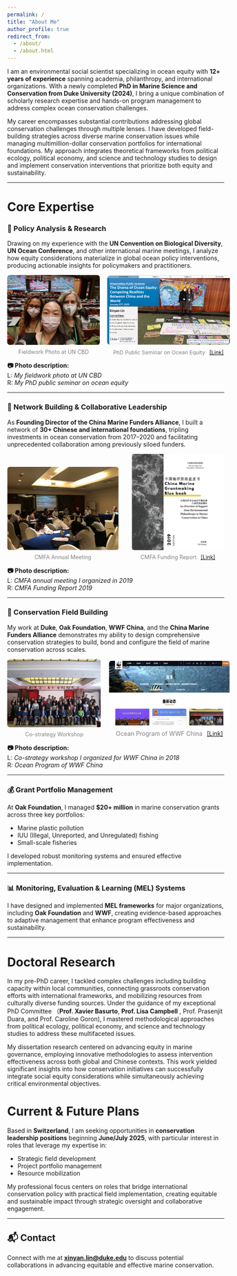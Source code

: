 ```yaml
---
permalink: /
title: "About Me"
author_profile: true
redirect_from: 
  - /about/
  - /about.html
---
```


I am an environmental social scientist specializing in ocean equity with **12+ years of experience** spanning academia, philanthropy, and international organizations. With a newly completed **PhD in Marine Science and Conservation from Duke University (2024)**, I bring a unique combination of scholarly research expertise and hands-on program management to address complex ocean conservation challenges.

My career encompasses substantial contributions addressing global conservation challenges through multiple lenses. I have developed field-building strategies across diverse marine conservation issues while managing multimillion-dollar conservation portfolios for international foundations. My approach integrates theoretical frameworks from political ecology, political economy, and science and technology studies to design and implement conservation interventions that prioritize both equity and sustainability.

---

# Core Expertise

### 🧭 Policy Analysis & Research

Drawing on my experience with the **UN Convention on Biological Diversity**, **UN Ocean Conference**, and other international marine meetings, I analyze how equity considerations materialize in global ocean policy interventions, producing actionable insights for policymakers and practitioners.

<div style="display: flex; justify-content: center; gap: 30px; align-items: flex-end;">
  <!-- 左图 -->
  <figure style="width: 300px; margin: 0;">
    <div style="text-align: left;">
      <img src="/files/1-UN-CBD.png" alt="UN CBD" style="width: 100%; height: auto; border-radius: 6px;">
    </div>
    <figcaption style="display: block; width: 100%; text-align: center; font-size: 0.9em; color: gray; margin-top: 6px;">
          Fieldwork Photo at UN CBD
    </figcaption>
  </figure>

  <!-- 右图 -->
  <figure style="width: 360px; margin: 0; transform: scale(1.1); transform-origin: bottom;">
    <div style="text-align: right;">
      <img src="/files/2-Public-Seminar.png" alt="Public Seminar" style="width: 100%; height: auto; border-radius: 6px;">
    </div>
    <figcaption style="display: block; width: 100%; text-align: center; font-size: 0.8em; color: gray; margin-top: 6px;">
      PhD Public Seminar on Ocean Equity
      <a href="https://duke.hosted.panopto.com/Panopto/Pages/Viewer.aspx?id=20e01a6c-e289-4d3c-9fc7-b272018246ea&query=xinyan%20lin" 
         target="_blank" style="text-decoration: underline; margin-left: 6px;">
        [Link]
      </a>
    </figcaption>
  </figure>
</div>

**📷 Photo description:**  
L: *My fieldwork photo at UN CBD*  
R: *My PhD public seminar on ocean equity*

---

### 🤝 Network Building & Collaborative Leadership

As **Founding Director of the China Marine Funders Alliance**, I built a network of **30+ Chinese and international foundations**, tripling investments in ocean conservation from 2017–2020 and facilitating unprecedented collaboration among previously siloed funders.
<div style="display: flex; justify-content: center; gap: 30px; align-items: flex-end;">
  <!-- 左图 -->
  <figure style="width: 360px; margin: 0;">
    <div style="text-align: left;">
      <img src="/files/3-annual-meeting.png" alt="CMFA annual meeting" style="width: 100%; height: auto; border-radius: 6px;">
    </div>
    <figcaption style="display: block; width: 100%; text-align: center; font-size: 0.9em; color: gray; margin-top: 6px;">
      CMFA Annual Meeting 
    </figcaption>
  </figure>

  <!-- 右图 -->
  <figure style="width: 300px; margin: 0; transform: scale(1.0); transform-origin: bottom;">
    <div style="text-align: right;">
      <img src="/files/4-Funding.png" alt="CMFA Funding Report" style="width: 100%; height: auto; border-radius: 6px;">
    </div>
    <figcaption style="display: block; width: 100%; text-align: center; font-size: 0.9em; color: gray; margin-top: 6px;">
      CMFA Funding Report
      <a href="http://www.aihaiyang.org/wp-content/uploads/2019/10/China Marine Grantmaking Bluebook 2019.pdf" 
         target="_blank" style="text-decoration: underline; margin-left: 6px;">
        [Link]
      </a>
    </figcaption>
  </figure>
</div>

**📷 Photo description:**  
L: *CMFA annual meeting I organized in 2019*  
R: *CMFA Funding Report 2019*

---

### 🌊 Conservation Field Building

My work at **Duke**, **Oak Foundation**, **WWF China**, and the **China Marine Funders Alliance** demonstrates my ability to design comprehensive conservation strategies to build, bond and configure the field of marine conservation across scales.

<div style="display: flex; justify-content: center; gap: 30px; align-items: flex-end;">
  <!-- 左图 -->
  <figure style="width: 300px; margin: 0;">
    <div style="text-align: left;">
      <img src="/files/5-workshop.png" alt="Co-strategy workshop" style="width: 100%; height: auto; border-radius: 6px;">
    </div>
    <figcaption style="display: block; width: 100%; text-align: center; font-size: 0.9em; color: gray; margin-top: 6px;">
      Co-strategy Workshop
    </figcaption>
  </figure>

  <!-- 右图 -->
  <figure style="width: 350px; margin: 0; transform: scale(1.1); transform-origin: bottom;">
    <div style="text-align: right;">
      <img src="/files/6-WWF.png" alt="Ocean Program of WWF China" style="width: 100%; height: auto; border-radius: 6px;">
    </div>
    <figcaption style="display: block; width: 100%; text-align: center; font-size: 0.9em; color: gray; margin-top: 6px;">
      Ocean Program of WWF China
      <a href="https://www.wwfchina.org/work?id=6" 
         target="_blank" style="text-decoration: underline; margin-left: 6px;">
        [Link]
      </a>
    </figcaption>
  </figure>
</div>

**📷 Photo description:**  
L: *Co-strategy workshop I organized for WWF China in 2018*  
R: *Ocean Program of WWF China*

---

### 💰 Grant Portfolio Management

At **Oak Foundation**, I managed **$20+ million** in marine conservation grants across three key portfolios:
- Marine plastic pollution  
- IUU (Illegal, Unreported, and Unregulated) fishing  
- Small-scale fisheries  

I developed robust monitoring systems and ensured effective implementation.

---

### 📊 Monitoring, Evaluation & Learning (MEL) Systems

I have designed and implemented **MEL frameworks** for major organizations, including **Oak Foundation** and **WWF**, creating evidence-based approaches to adaptive management that enhance program effectiveness and sustainability.

---

# Doctoral Research

In my pre-PhD career, I tackled complex challenges including building capacity within local communities, connecting grassroots conservation efforts with international frameworks, and mobilizing resources from culturally diverse funding sources. Under the guidance of my exceptional PhD Committee （**Prof. Xavier Basurto**, **Prof. Lisa Campbell** , Prof. Prasenjit Duara, and Prof. Caroline Goron), I mastered methodological approaches from political ecology, political economy, and science and technology studies to address these multifaceted issues.

My dissertation research centered on advancing equity in marine governance, employing innovative methodologies to assess intervention effectiveness across both global and Chinese contexts. This work yielded significant insights into how conservation initiatives can successfully integrate social equity considerations while simultaneously achieving critical environmental objectives.



# Current & Future Plans

Based in **Switzerland**, I am seeking opportunities in **conservation leadership positions** beginning **June/July 2025**, with particular interest in roles that leverage my expertise in:
- Strategic field development
- Project portfolio management
- Resource mobilization

My professional focus centers on roles that bridge international conservation policy with practical field implementation, creating equitable and sustainable impact through strategic oversight and collaborative engagement.

---

## 📬 Contact

Connect with me at **xinyan.lin@duke.edu** to discuss potential collaborations in advancing equitable and effective marine conservation.
